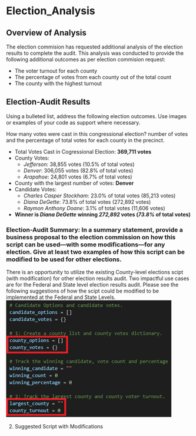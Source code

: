 # Election_Analysis

## Overview of Analysis 
The election commision has requested additional analysis of the election results to complete the audit. This analysis was conducted to provide the following additional outcomes as per election commision request:
* The voter turnout for each county
* The percentage of votes from each county out of the total count
* The county with the highest turnout

## Election-Audit Results

Using a bulleted list, address the following election outcomes. Use images or examples of your code as support where necessary.

How many votes were cast in this congressional election?
number of votes and the percentage of total votes for each county in the precinct.

* Total Votes Cast in Cogressional Election: **369,711 votes**
* County Votes:
  - *Jefferson*: 38,855 votes (10.5% of total votes)
  - *Denver*: 306,055 votes (82.8% of total votes)
  - *Arapahoe*: 24,801 votes (6.7% of total votes)
* County with the largest number of votes: **Denver**
* Candidate Votes:
  - *Charles Casper Stockham*: 23.0% of total votes (85,213 votes)
  - *Diana DeGette*: 73.8% of total votes (272,892 votes)
  - *Raymon Anthony Doane*: 3.1% of total votes (11,606 votes)
* **Winner is _Diana DeGette_ winning _272,892_ votes (_73.8%_ of total votes)**

### Election-Audit Summary: In a summary statement, provide a business proposal to the election commission on how this script can be used—with some modifications—for any election. Give at least two examples of how this script can be modified to be used for other elections.
There is an opportunity to utilize the existing County-level elections scipt (with modification) for other election results audit. Two impactful use cases are for the Federal and State level election results audit. Please see the following suggestions of how the scipt could be modified to be implemented at the Federal and State Levels.
![Existing Script](https://github.com/SBaig01/Election_Analysis/blob/098500a23ab8682a1464b1cbc0f520360a0a1b42/Existing%20County.png)
   
2. Suggested Script with Modifications
